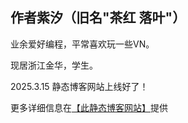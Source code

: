 ## 作者紫汐（旧名"茶红 落叶"）

业余爱好编程，平常喜欢玩一些VN。

现居浙江金华，学生。

2025.3.15 静态博客网站上线好了！

更多详细信息在[【此静态博客网站】](https://authorzixi.github.io/)提供

